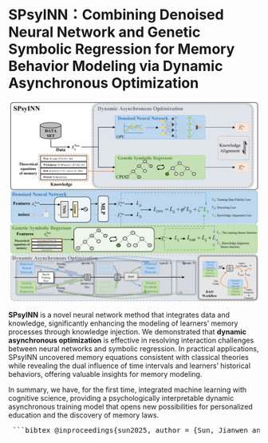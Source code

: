 # SPsyINN：Combining Denoised Neural Network and Genetic Symbolic Regression for Memory Behavior Modeling via Dynamic Asynchronous Optimization

![avator](Images/SPsyINN.png)

**SPsyINN** is a novel neural network method that integrates data and knowledge, significantly enhancing the modeling of learners’ memory processes through knowledge injection. We demonstrated that **dynamic asynchronous optimization** is effective in resolving interaction challenges between neural networks and symbolic regression. In practical applications, SPsyINN uncovered memory equations consistent with classical theories while revealing the dual influence of time intervals and learners’ historical behaviors, offering valuable insights for memory modeling.

In summary, we have, for the first time, integrated machine learning with cognitive science, providing a psychologically interpretable dynamic asynchronous training model that opens new possibilities for personalized education and the discovery of memory laws.

<pre> ```bibtex @inproceedings{sun2025, author = {Sun, Jianwen and Chen, Qirong and Huang, Zhenya and Hu, Zhihai and Liang, Ruxia and Shen, Xiaoxuan}, title = {Combining Denoised Neural Network and Genetic Symbolic Regression for Memory Behavior Modeling via Dynamic Asynchronous Optimization}, booktitle = {Proceedings of the 31st ACM SIGKDD Conference on Knowledge Discovery and Data Mining V.2}, year = {2025}, pages = {2735--2746}, publisher = {Association for Computing Machinery}, address = {New York, NY, USA}, doi = {10.1145/3711896.3736886}, url = {https://doi.org/10.1145/3711896.3736886}, keywords = {cognitive psychology, genetic symbolic regression, knowledge-informed neural networks, memory behavior modeling} } ``` </pre>
